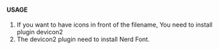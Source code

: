 #### USAGE
1. If you want to have icons in front of the filename, You need to install plugin devicon2
2. The devicon2 plugin need to install Nerd Font. 

